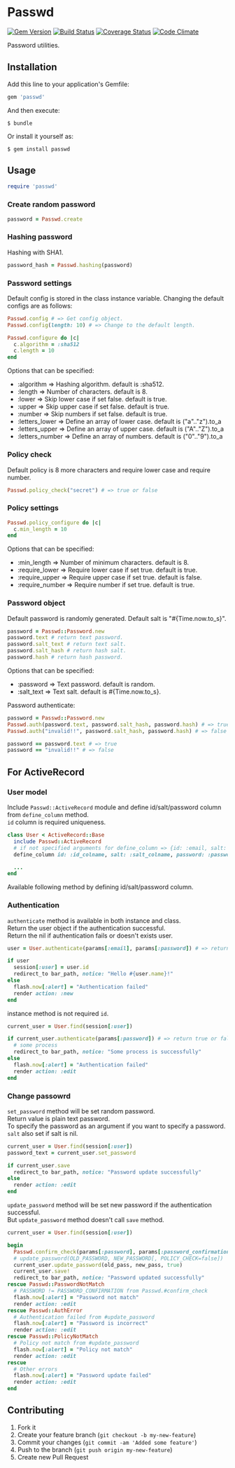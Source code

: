 # Passwd

[![Gem Version](https://badge.fury.io/rb/passwd.png)](http://badge.fury.io/rb/passwd)
[![Build Status](https://travis-ci.org/i2bskn/passwd.png?branch=master)](https://travis-ci.org/i2bskn/passwd)
[![Coverage Status](https://coveralls.io/repos/i2bskn/passwd/badge.png?branch=master)](https://coveralls.io/r/i2bskn/passwd?branch=master)
[![Code Climate](https://codeclimate.com/github/i2bskn/passwd.png)](https://codeclimate.com/github/i2bskn/passwd)

Password utilities.

## Installation

Add this line to your application's Gemfile:

```ruby
gem 'passwd'
```

And then execute:

    $ bundle

Or install it yourself as:

    $ gem install passwd

## Usage

```ruby
require 'passwd'
```

### Create random password

```ruby
password = Passwd.create
```

### Hashing password

Hashing with SHA1.

```ruby
password_hash = Passwd.hashing(password)
```

### Password settings

Default config is stored in the class instance variable.
Changing the default configs are as follows:

```ruby
Passwd.config # => Get config object.
Passwd.config(length: 10) # => Change to the default length.

Passwd.configure do |c|
  c.algorithm = :sha512
  c.length = 10
end
```

Options that can be specified:

* :algorithm => Hashing algorithm. default is :sha512.
* :length => Number of characters. default is 8.
* :lower => Skip lower case if set false. default is true.
* :upper => Skip upper case if set false. default is true.
* :number => Skip numbers if set false. default is true.
* :letters_lower => Define an array of lower case. default is ("a".."z").to_a
* :letters_upper => Define an array of upper case. default is ("A".."Z").to_a
* :letters_number => Define an array of numbers. default is ("0".."9").to_a

### Policy check

Default policy is 8 more characters and require lower case and require number.

```ruby
Passwd.policy_check("secret") # => true or false
```

### Policy settings

```ruby
Passwd.policy_configure do |c|
  c.min_length = 10
end
```

Options that can be specified:

* :min_length => Number of minimum characters. default is 8.
* :require_lower => Require lower case if set true. default is true.
* :require_upper => Require upper case if set true. default is false.
* :require_number => Require number if set true. default is true.

### Password object

Default password is randomly generated.
Default salt is "#{Time.now.to_s}".

```ruby
password = Passwd::Password.new
password.text # return text password.
password.salt_text # return text salt.
password.salt_hash # return hash salt.
password.hash # return hash password.
```

Options that can be specified:

* :password => Text password. default is random.
* :salt_text => Text salt. default is #{Time.now.to_s}.

Password authenticate:

```ruby
password = Passwd::Password.new
Passwd.auth(password.text, password.salt_hash, password.hash) # => true
Passwd.auth("invalid!!", password.salt_hash, password.hash) # => false

password == password.text # => true
password == "invalid!!" # => false
```

## For ActiveRecord

### User model

Include `Passwd::ActiveRecord` module and define id/salt/password column from `define_column` method.  
`id` column is required uniqueness.

```ruby
class User < ActiveRecord::Base
  include Passwd::ActiveRecord
  # if not specified arguments for define_column => {id: :email, salt: :salt, password: :password}
  define_column id: :id_colname, salt: :salt_colname, password: :password_colname

  ...
end
```

Available following method by defining id/salt/password column.

### Authentication

`authenticate` method is available in both instance and class.  
Return the user object if the authentication successful.  
Return the nil if authentication fails or doesn't exists user.

```ruby
user = User.authenticate(params[:email], params[:password]) # => return user object or nil.

if user
  session[:user] = user.id
  redirect_to bar_path, notice: "Hello #{user.name}!"
else
  flash.now[:alert] = "Authentication failed"
  render action: :new
end
```

instance method is not required `id`.

```ruby
current_user = User.find(session[:user])

if current_user.authenticate(params[:password]) # => return true or false
  # some process
  redirect_to bar_path, notice: "Some process is successfully"
else
  flash.now[:alert] = "Authentication failed"
  render action: :edit
end
```

### Change passowrd

`set_password` method will be set random password.  
Return value is plain text password.  
To specify the password as an argument if you want to specify a password.  
`salt` also set if salt is nil.

```ruby
current_user = User.find(session[:user])
password_text = current_user.set_password

if current_user.save
  redirect_to bar_path, notice: "Password update successfully"
else
  render action: :edit
end
```

`update_password` method will be set new password if the authentication successful.  
But `update_password` method doesn't call `save` method.

```ruby
current_user = User.find(session[:user])

begin
  Passwd.confirm_check(params[:password], params[:password_confirmation])
  # update_password(OLD_PASSWORD, NEW_PASSWORD[, POLICY_CHECK=false])
  current_user.update_password(old_pass, new_pass, true)
  current_user.save!
  redirect_to bar_path, notice: "Password updated successfully"
rescue Passwd::PasswordNotMatch
  # PASSWORD != PASSWORD_CONFIRMATION from Passwd.#confirm_check
  flash.now[:alert] = "Password not match"
  render action: :edit
rescue Passwd::AuthError
  # Authentication failed from #update_password
  flash.now[:alert] = "Password is incorrect"
  render action: :edit
rescue Passwd::PolicyNotMatch
  # Policy not match from #update_password
  flash.now[:alert] = "Policy not match"
  render action: :edit
rescue
  # Other errors
  flash.now[:alert] = "Password update failed"
  render action: :edit
end
```

## Contributing

1. Fork it
2. Create your feature branch (`git checkout -b my-new-feature`)
3. Commit your changes (`git commit -am 'Added some feature'`)
4. Push to the branch (`git push origin my-new-feature`)
5. Create new Pull Request
